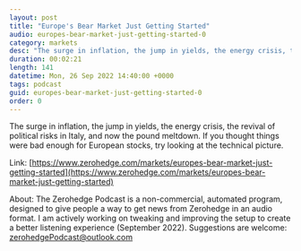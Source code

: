 ```yaml
---
layout: post
title: "Europe's Bear Market Just Getting Started"
audio: europes-bear-market-just-getting-started-0
category: markets
desc: "The surge in inflation, the jump in yields, the energy crisis, the revival of political risks in Italy, and now the pound meltdown. If you thought things were bad enough for European stocks, try looking at the technical picture."
duration: 00:02:21
length: 141
datetime: Mon, 26 Sep 2022 14:40:00 +0000
tags: podcast
guid: europes-bear-market-just-getting-started-0
order: 0
---
```

The surge in inflation, the jump in yields, the energy crisis, the revival of political risks in Italy, and now the pound meltdown. If you thought things were bad enough for European stocks, try looking at the technical picture.

Link: [https://www.zerohedge.com/markets/europes-bear-market-just-getting-started](https://www.zerohedge.com/markets/europes-bear-market-just-getting-started)

About: The Zerohedge Podcast is a non-commercial, automated program, designed to give people a way to get news from Zerohedge in an audio format.  I am actively working on tweaking and improving the setup to create a better listening experience (September 2022).  Suggestions are welcome: [zerohedgePodcast@outlook.com](mailto:zerohedgePodcast@outlook.com)